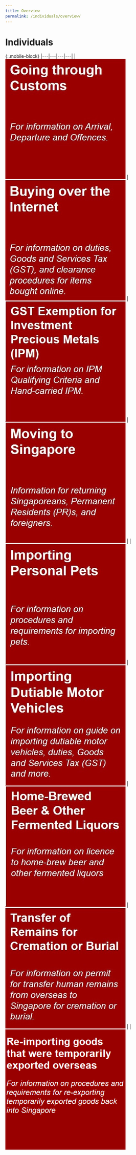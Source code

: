 ```yaml
---
title: Overview
permalink: /individuals/overview/
---
```

# Individuals

{:.mobile-block}
|---|---|---|---|
| [![](/images/individuals/individuals(1).jpg)](/individuals/going-through-customs/arrivals)  | [![](/images/individuals/individuals(2).jpg)](/individuals/buying-over-the-internet/)  |  [![](/images/individuals/individuals(3).jpg)](/individuals/gst-exemption-for-investment-precious-metals/) |  [![](/images/individuals/individuals(4).jpg)](/individuals/moving-to-singapore/) |
|  [![](/images/individuals/individuals(5).jpg)](/individuals/importing-personal-pets/) |  [![](/images/individuals/individuals(6).jpg)](/individuals/importing-dutiable-motor-vehicles/) | [![](/images/individuals/individuals(7).jpg)](/individuals/home-brewed-beer-and-other-fermented-liquors/)  |  [![](/images/individuals/individuals(8).jpg)](/individuals/transfer-of-remains-for-cremation-or-burial/) |
| [![](/images/individuals/picture7.png)](/businesses/importing-goods/import-procedures/re-importing-of-goods-sent-overseas-for-activities/)